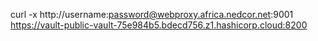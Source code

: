 curl -x http://username:password@webproxy.africa.nedcor.net:9001 https://vault-public-vault-75e984b5.bdecd756.z1.hashicorp.cloud:8200
